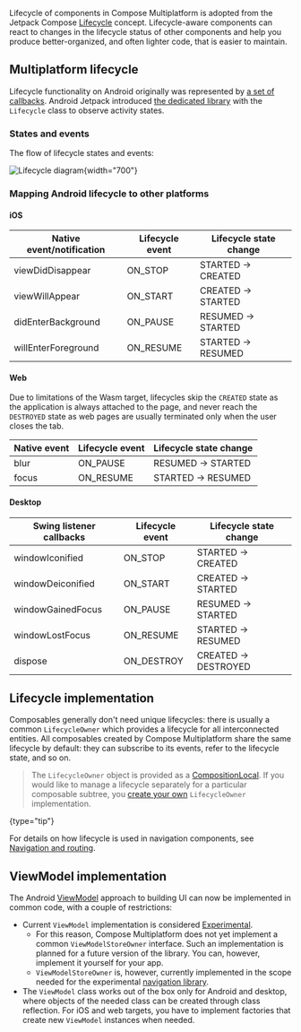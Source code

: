 [//]: # (title: Lifecycle)

Lifecycle of components in Compose Multiplatform is adopted from the Jetpack Compose [Lifecycle](https://developer.android.com/topic/libraries/architecture/lifecycle)
concept. Lifecycle-aware components can react to changes in the lifecycle status of other components and help you
produce better-organized, and often lighter code, that is easier to maintain.

## Multiplatform lifecycle

Lifecycle functionality on Android originally was represented by [a set of callbacks](https://developer.android.com/guide/components/activities/activity-lifecycle).
Android Jetpack introduced [the dedicated library](https://developer.android.com/reference/kotlin/androidx/lifecycle/package-summary.html)
with the `Lifecycle` class to observe activity states.

### States and events

The flow of lifecycle states and events:

![Lifecycle diagram](lifecycle-states.svg){width="700"}

### Mapping Android lifecycle to other platforms

#### iOS

| Native event/notification | Lifecycle event | Lifecycle state change |
|---------------------------|-----------------|------------------------|
| viewDidDisappear          | ON_STOP         | STARTED → CREATED      |
| viewWillAppear            | ON_START        | CREATED → STARTED      |
| didEnterBackground        | ON_PAUSE        | RESUMED → STARTED      |
| willEnterForeground       | ON_RESUME       | STARTED → RESUMED      |

#### Web

Due to limitations of the Wasm target, lifecycles skip the `CREATED` state as the application is always attached to the page,
and never reach the `DESTROYED` state as web pages are usually terminated only when the user closes the tab.

| Native event | Lifecycle event | Lifecycle state change |
|--------------|-----------------|------------------------|
| blur         | ON_PAUSE        | RESUMED → STARTED      |
| focus        | ON_RESUME       | STARTED → RESUMED      |

#### Desktop

| Swing listener callbacks | Lifecycle event | Lifecycle state change |
|--------------------------|-----------------|------------------------|
| windowIconified          | ON_STOP         | STARTED → CREATED      |
| windowDeiconified        | ON_START        | CREATED → STARTED      |
| windowGainedFocus        | ON_PAUSE        | RESUMED → STARTED      |
| windowLostFocus          | ON_RESUME       | STARTED → RESUMED      |
| dispose                  | ON_DESTROY      | CREATED → DESTROYED    |


## Lifecycle implementation

Composables generally don't need unique lifecycles: there is usually a common `LifecycleOwner` which provides a lifecycle
for all interconnected entities. All composables created by Compose Multiplatform share the same lifecycle
by default: they can subscribe to its events, refer to the lifecycle state, and so on.

> The `LifecycleOwner` object is provided as a [CompositionLocal](https://developer.android.com/reference/kotlin/androidx/compose/runtime/CompositionLocal).
> If you would like to manage a lifecycle separately for a particular composable subtree, you [create your own](https://developer.android.com/topic/libraries/architecture/lifecycle#implementing-lco)
> `LifecycleOwner` implementation.
> 
{type="tip"}

For details on how lifecycle is used in navigation components, see [Navigation and routing](compose-navigation-routing.md).

## ViewModel implementation

The Android [ViewModel](https://developer.android.com/topic/libraries/architecture/viewmodel)
approach to building UI can now be implemented in common code, with a couple of restrictions:

* Current `ViewModel` implementation is considered [Experimental](supported-platforms.md#core-kotlin-multiplatform-technology-stability-levels).
  * For this reason, Compose Multiplatform does not yet implement a common `ViewModelStoreOwner` interface. Such an 
    implementation is planned for a future version of the library. You can, however, implement it yourself for your app.
  * `ViewModelStoreOwner` is, however, currently implemented in the scope needed for the experimental [navigation library](compose-navigation-routing.md).
* The `ViewModel` class works out of the box only for Android and desktop, where objects of the needed class can be created
  through class reflection. For iOS and web targets, you have to implement factories that create new `ViewModel` instances when
  needed.
